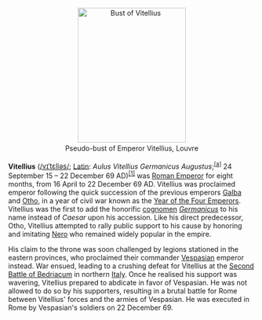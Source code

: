 <div class="photo" colspan="2" style="text-align: center; margin: 25px 0 10px;"><a class="image" href="https://en.wikipedia.org/wiki/File:Pseudo-Vitellius_Louvre_MR684.jpg" title="Bust of Vitellius"><img alt="Bust of Vitellius" data-file-height="3000" data-file-width="2400" decoding="async" height="275" src="https://upload.wikimedia.org/wikipedia/commons/thumb/8/8d/Pseudo-Vitellius_Louvre_MR684.jpg/220px-Pseudo-Vitellius_Louvre_MR684.jpg" srcset="https://upload.wikimedia.org/wikipedia/commons/thumb/8/8d/Pseudo-Vitellius_Louvre_MR684.jpg/330px-Pseudo-Vitellius_Louvre_MR684.jpg 1.5x, //upload.wikimedia.org/wikipedia/commons/thumb/8/8d/Pseudo-Vitellius_Louvre_MR684.jpg/440px-Pseudo-Vitellius_Louvre_MR684.jpg 2x" width="220"/></a><div style="line-height:normal;padding-bottom:0.2em;padding-top:0.2em;">Pseudo-bust of Emperor Vitellius, Louvre</div></div>

[comment]: # 'breakpoint'
<p><b>Vitellius</b> (<span class="rt-commentedText nowrap"><span class="IPA nopopups noexcerpt"><a href="https://en.wikipedia.org/wiki/Help:IPA/English" title="Help:IPA/English">/<span style="border-bottom:1px dotted"><span title="'v' in 'vie'">v</span><span title="/ɪ/: 'i' in 'kit'">ɪ</span><span title="/ˈ/: primary stress follows">ˈ</span><span title="'t' in 'tie'">t</span><span title="/ɛ/: 'e' in 'dress'">ɛ</span><span title="'l' in 'lie'">l</span><span title="/i/: 'y' in 'happy'">i</span><span title="/ə/: 'a' in 'about'">ə</span><span title="'s' in 'sigh'">s</span></span>/</a></span></span>; <a class="mw-redirect" href="https://en.wikipedia.org/wiki/Latin_language" title="Latin language">Latin</a>: <i lang="la">Aulus Vitellius Germanicus Augustus</i>;<sup class="reference" id="cite_ref-1"><a href="#cite_note-1">[a]</a></sup> 24 September 15 – 22 December 69 AD)<sup class="reference" id="cite_ref-EB1911_2-0"><a href="#cite_note-EB1911-2">[1]</a></sup> was <a class="mw-redirect" href="https://en.wikipedia.org/wiki/Roman_Emperor" title="Roman Emperor">Roman Emperor</a> for eight months, from 16 April to 22 December 69 AD. Vitellius was proclaimed emperor following the quick succession of the previous emperors <a href="https://en.wikipedia.org/wiki/Galba" title="Galba">Galba</a> and <a href="https://en.wikipedia.org/wiki/Otho" title="Otho">Otho</a>, in a year of civil war known as the <a href="https://en.wikipedia.org/wiki/Year_of_the_Four_Emperors" title="Year of the Four Emperors">Year of the Four Emperors</a>. Vitellius was the first to add the honorific <a href="https://en.wikipedia.org/wiki/Cognomen" title="Cognomen">cognomen</a> <i><a class="mw-disambig" href="https://en.wikipedia.org/wiki/Germanicus_(disambiguation)" title="Germanicus (disambiguation)">Germanicus</a></i> to his name instead of <i>Caesar</i> upon his accession. Like his direct predecessor, Otho, Vitellius attempted to rally public support to his cause by honoring and imitating <a href="https://en.wikipedia.org/wiki/Nero" title="Nero">Nero</a> who remained widely popular in the empire.
</p><p>His claim to the throne was soon challenged by legions stationed in the eastern provinces, who proclaimed their commander <a href="https://en.wikipedia.org/wiki/Vespasian" title="Vespasian">Vespasian</a> emperor instead. War ensued, leading to a crushing defeat for Vitellius at the <a class="mw-redirect" href="https://en.wikipedia.org/wiki/Second_Battle_of_Bedriacum" title="Second Battle of Bedriacum">Second Battle of Bedriacum</a> in northern <a href="https://en.wikipedia.org/wiki/Italy" title="Italy">Italy</a>. Once he realised his support was wavering, Vitellius prepared to abdicate in favor of Vespasian. He was not allowed to do so by his supporters, resulting in a brutal battle for Rome between Vitellius' forces and the armies of Vespasian. He was executed in Rome by Vespasian's soldiers on 22 December 69.
</p>